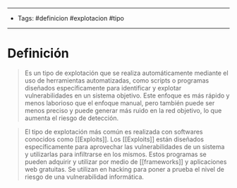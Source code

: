 -------------
- Tags: #definicion #explotacion #tipo
----------------------------
# Definición

> Es un tipo de explotación que se realiza automáticamente mediante el uso de herramientas automatizadas, como scripts o programas diseñados específicamente para identificar y explotar vulnerabilidades en un sistema objetivo. Este enfoque es más rápido y menos laborioso que el enfoque manual, pero también puede ser menos preciso y puede generar más ruido en la red objetivo, lo que aumenta el riesgo de detección.

> El tipo de explotación más común es realizada con softwares conocidos como [[Exploits]]. Los [[Exploits]] están diseñados específicamente para aprovechar las vulnerabilidades de un sistema y utilizarlas para infiltrarse en los mismos. Estos programas se pueden adquirir y utilizar por medio de [[frameworks]] y aplicaciones web gratuitas. Se utilizan en hacking para poner a prueba el nivel de riesgo de una vulnerabilidad informática.

